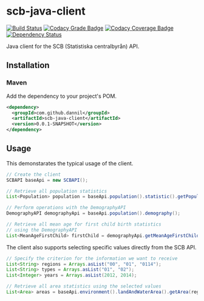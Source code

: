 # scb-java-client

[![Build Status](https://travis-ci.org/dannil/scb-java-client.svg?branch=dev)](https://travis-ci.org/dannil/scb-java-client)
[![Codacy Grade Badge](https://api.codacy.com/project/badge/grade/af5b976ee2f94fd4b25ef1ae991d7993)](https://www.codacy.com/app/dannil/scb-java-client)
[![Codacy Coverage Badge](https://api.codacy.com/project/badge/coverage/af5b976ee2f94fd4b25ef1ae991d7993)](https://www.codacy.com/app/dannil/scb-java-client)
[![Dependency Status](https://www.versioneye.com/user/projects/56a60ed01b78fd0035000109/badge.svg?style=flat)](https://www.versioneye.com/user/projects/56a60ed01b78fd0035000109)

Java client for the SCB (Statistiska centralbyrån) API.

## Installation

### Maven

Add the dependency to your project's POM.

```xml
<dependency>
  <groupId>com.github.dannil</groupId>
  <artifactId>scb-java-client</artifactId>
  <version>0.0.1-SNAPSHOT</version>
</dependency>
```

## Usage

This demonstarates the typical usage of the client.

```java
// Create the client
SCBAPI baseApi = new SCBAPI();

// Retrieve all population statistics
List<Population> population = baseApi.population().statistic().getPopulation();

// Perform operations with the DemographyAPI
DemographyAPI demographyApi = baseApi.population().demography();

// Retrieve all mean age for first child birth statistics 
// using the DemographyAPI
List<MeanAgeFirstChild> firstChild = demographyApi.getMeanAgeFirstChild();
```

The client also supports selecting specific values directly from the SCB API.

```java
// Specify the criterion for the information we want to receive
List<String> regions = Arrays.asList("00", "01", "0114");
List<String> types = Arrays.asList("01", "02");
List<Integer> years = Arrays.asList(2012, 2014);

// Retrieve all area statistics using the selected values
List<Area> areas = baseApi.environment().landAndWaterArea().getArea(regions, types, years);
```